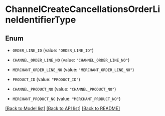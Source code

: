# ChannelCreateCancellationsOrderLineIdentifierType

## Enum


* `ORDER_LINE_ID` (value: `"ORDER_LINE_ID"`)

* `CHANNEL_ORDER_LINE_NO` (value: `"CHANNEL_ORDER_LINE_NO"`)

* `MERCHANT_ORDER_LINE_NO` (value: `"MERCHANT_ORDER_LINE_NO"`)

* `PRODUCT_ID` (value: `"PRODUCT_ID"`)

* `CHANNEL_PRODUCT_NO` (value: `"CHANNEL_PRODUCT_NO"`)

* `MERCHANT_PRODUCT_NO` (value: `"MERCHANT_PRODUCT_NO"`)


[[Back to Model list]](../README.md#documentation-for-models) [[Back to API list]](../README.md#documentation-for-api-endpoints) [[Back to README]](../README.md)


